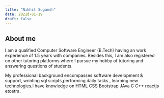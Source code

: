 ```yaml
---
title: "Nikhil Sugandh"
date: 2021d-01-19
draft: false
---
```


## About me

I am a qualified Computer Software Engineer (B.Tech) having an work experience of 1.5 years with companies. Besides this, I am also registered on other tutoring platforms where I pursue my hobby of tutoring and answering questions of students.

My professional background encompasses
software development & support, wrinting sql scripts,performing daily tasks , learning new technologies.I have knowledge on HTML CSS Bootstrap JAva C C++ reactjs etcetra.